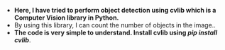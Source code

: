 * **Here, I have tried to perform object detection using cvlib which is a Computer Vision library in Python.**
* By using this library, I can count the number of objects in the image..
* **The code is very simple to understand. Install cvlib using *pip install cvlib***.
